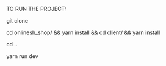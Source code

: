 TO RUN THE PROJECT:

git clone 

cd onlinesh_shop/ && yarn install && cd client/ && yarn install

cd .. 

yarn run dev
